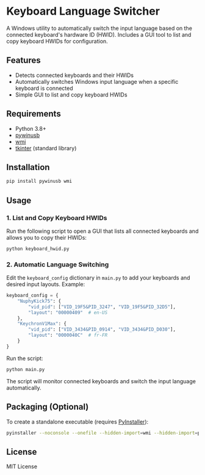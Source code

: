 # Keyboard Language Switcher

A Windows utility to automatically switch the input language based on the connected keyboard's hardware ID (HWID). Includes a GUI tool to list and copy keyboard HWIDs for configuration.

## Features
- Detects connected keyboards and their HWIDs
- Automatically switches Windows input language when a specific keyboard is connected
- Simple GUI to list and copy keyboard HWIDs

## Requirements
- Python 3.8+
- [pywinusb](https://pypi.org/project/pywinusb/)
- [wmi](https://pypi.org/project/WMI/)
- [tkinter](https://docs.python.org/3/library/tkinter.html) (standard library)

## Installation
```bash
pip install pywinusb wmi
```

## Usage
### 1. List and Copy Keyboard HWIDs
Run the following script to open a GUI that lists all connected keyboards and allows you to copy their HWIDs:

```bash
python keyboard_hwid.py
```

### 2. Automatic Language Switching
Edit the `keyboard_config` dictionary in `main.py` to add your keyboards and desired input layouts. Example:

```python
keyboard_config = {
    "NuphyKick75": {
        "vid_pid": ["VID_19F5&PID_3247", "VID_19F5&PID_32D5"],
        "layout": "00000409"  # en-US
    },
    "KeychronV1Max": {
        "vid_pid": ["VID_3434&PID_0914", "VID_3434&PID_D030"],
        "layout": "0000040C"  # fr-FR
    }
}
```

Run the script:
```bash
python main.py
```

The script will monitor connected keyboards and switch the input language automatically.

## Packaging (Optional)
To create a standalone executable (requires [PyInstaller](https://pyinstaller.org/)):
```bash
pyinstaller --noconsole --onefile --hidden-import=wmi --hidden-import=pyautogui main.py
```

## License
MIT License 

